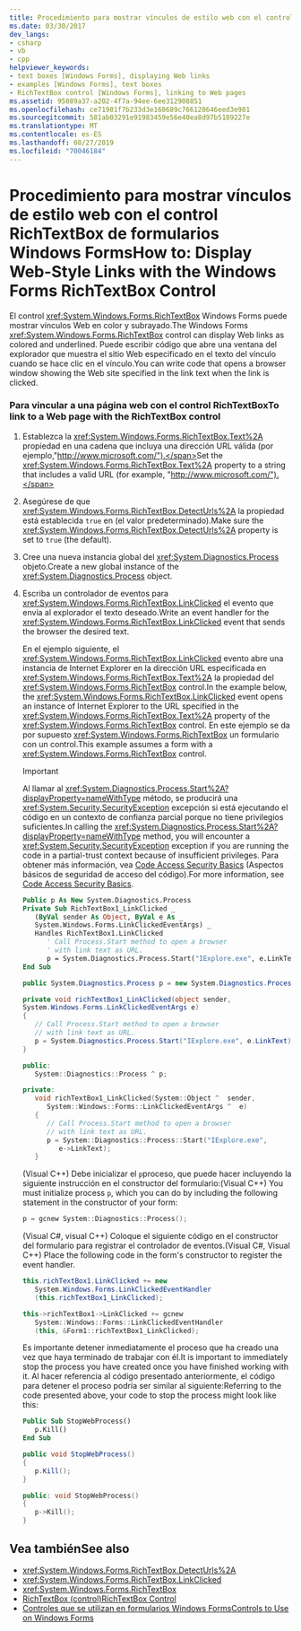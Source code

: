 ```yaml
---
title: Procedimiento para mostrar vínculos de estilo web con el control RichTextBox de formularios Windows Forms
ms.date: 03/30/2017
dev_langs:
- csharp
- vb
- cpp
helpviewer_keywords:
- text boxes [Windows Forms], displaying Web links
- examples [Windows Forms], text boxes
- RichTextBox control [Windows Forms], linking to Web pages
ms.assetid: 95089a37-a202-4f7a-94ee-6ee312908851
ms.openlocfilehash: ce71981f7b233d3e168689c766128646eed3e981
ms.sourcegitcommit: 581ab03291e91983459e56e40ea8d97b5189227e
ms.translationtype: MT
ms.contentlocale: es-ES
ms.lasthandoff: 08/27/2019
ms.locfileid: "70046184"
---
```

# <a name="how-to-display-web-style-links-with-the-windows-forms-richtextbox-control"></a><span data-ttu-id="00e9e-102">Procedimiento para mostrar vínculos de estilo web con el control RichTextBox de formularios Windows Forms</span><span class="sxs-lookup"><span data-stu-id="00e9e-102">How to: Display Web-Style Links with the Windows Forms RichTextBox Control</span></span>

<span data-ttu-id="00e9e-103">El control <xref:System.Windows.Forms.RichTextBox> Windows Forms puede mostrar vínculos Web en color y subrayado.</span><span class="sxs-lookup"><span data-stu-id="00e9e-103">The Windows Forms <xref:System.Windows.Forms.RichTextBox> control can display Web links as colored and underlined.</span></span> <span data-ttu-id="00e9e-104">Puede escribir código que abre una ventana del explorador que muestra el sitio Web especificado en el texto del vínculo cuando se hace clic en el vínculo.</span><span class="sxs-lookup"><span data-stu-id="00e9e-104">You can write code that opens a browser window showing the Web site specified in the link text when the link is clicked.</span></span>

### <a name="to-link-to-a-web-page-with-the-richtextbox-control"></a><span data-ttu-id="00e9e-105">Para vincular a una página web con el control RichTextBox</span><span class="sxs-lookup"><span data-stu-id="00e9e-105">To link to a Web page with the RichTextBox control</span></span>

1. <span data-ttu-id="00e9e-106">Establezca la <xref:System.Windows.Forms.RichTextBox.Text%2A> propiedad en una cadena que incluya una dirección URL válida (por ejemplo,"http://www.microsoft.com/").</span><span class="sxs-lookup"><span data-stu-id="00e9e-106">Set the <xref:System.Windows.Forms.RichTextBox.Text%2A> property to a string that includes a valid URL (for example, "http://www.microsoft.com/").</span></span>

2. <span data-ttu-id="00e9e-107">Asegúrese de que <xref:System.Windows.Forms.RichTextBox.DetectUrls%2A> la propiedad está establecida `true` en (el valor predeterminado).</span><span class="sxs-lookup"><span data-stu-id="00e9e-107">Make sure the <xref:System.Windows.Forms.RichTextBox.DetectUrls%2A> property is set to `true` (the default).</span></span>

3. <span data-ttu-id="00e9e-108">Cree una nueva instancia global del <xref:System.Diagnostics.Process> objeto.</span><span class="sxs-lookup"><span data-stu-id="00e9e-108">Create a new global instance of the <xref:System.Diagnostics.Process> object.</span></span>

4. <span data-ttu-id="00e9e-109">Escriba un controlador de eventos para <xref:System.Windows.Forms.RichTextBox.LinkClicked> el evento que envía al explorador el texto deseado.</span><span class="sxs-lookup"><span data-stu-id="00e9e-109">Write an event handler for the <xref:System.Windows.Forms.RichTextBox.LinkClicked> event that sends the browser the desired text.</span></span>

    <span data-ttu-id="00e9e-110">En el ejemplo siguiente, el <xref:System.Windows.Forms.RichTextBox.LinkClicked> evento abre una instancia de Internet Explorer en la dirección URL especificada en <xref:System.Windows.Forms.RichTextBox.Text%2A> la propiedad del <xref:System.Windows.Forms.RichTextBox> control.</span><span class="sxs-lookup"><span data-stu-id="00e9e-110">In the example below, the <xref:System.Windows.Forms.RichTextBox.LinkClicked> event opens an instance of Internet Explorer to the URL specified in the <xref:System.Windows.Forms.RichTextBox.Text%2A> property of the <xref:System.Windows.Forms.RichTextBox> control.</span></span> <span data-ttu-id="00e9e-111">En este ejemplo se da por supuesto <xref:System.Windows.Forms.RichTextBox> un formulario con un control.</span><span class="sxs-lookup"><span data-stu-id="00e9e-111">This example assumes a form with a <xref:System.Windows.Forms.RichTextBox> control.</span></span>

    > [!IMPORTANT]
    > <span data-ttu-id="00e9e-112">Al llamar al <xref:System.Diagnostics.Process.Start%2A?displayProperty=nameWithType> método, se producirá una <xref:System.Security.SecurityException> excepción si está ejecutando el código en un contexto de confianza parcial porque no tiene privilegios suficientes.</span><span class="sxs-lookup"><span data-stu-id="00e9e-112">In calling the <xref:System.Diagnostics.Process.Start%2A?displayProperty=nameWithType> method, you will encounter a <xref:System.Security.SecurityException> exception if you are running the code in a partial-trust context because of insufficient privileges.</span></span> <span data-ttu-id="00e9e-113">Para obtener más información, vea [Code Access Security Basics](../../misc/code-access-security-basics.md) (Aspectos básicos de seguridad de acceso del código).</span><span class="sxs-lookup"><span data-stu-id="00e9e-113">For more information, see [Code Access Security Basics](../../misc/code-access-security-basics.md).</span></span>

    ```vb
    Public p As New System.Diagnostics.Process
    Private Sub RichTextBox1_LinkClicked _
       (ByVal sender As Object, ByVal e As _
       System.Windows.Forms.LinkClickedEventArgs) _
       Handles RichTextBox1.LinkClicked
          ' Call Process.Start method to open a browser
          ' with link text as URL.
          p = System.Diagnostics.Process.Start("IExplore.exe", e.LinkText)
    End Sub
    ```

    ```csharp
    public System.Diagnostics.Process p = new System.Diagnostics.Process();

    private void richTextBox1_LinkClicked(object sender,
    System.Windows.Forms.LinkClickedEventArgs e)
    {
       // Call Process.Start method to open a browser
       // with link text as URL.
       p = System.Diagnostics.Process.Start("IExplore.exe", e.LinkText);
    }
    ```

    ```cpp
    public:
       System::Diagnostics::Process ^ p;

    private:
       void richTextBox1_LinkClicked(System::Object ^  sender,
          System::Windows::Forms::LinkClickedEventArgs ^  e)
       {
          // Call Process.Start method to open a browser
          // with link text as URL.
          p = System::Diagnostics::Process::Start("IExplore.exe",
             e->LinkText);
       }
    ```

    <span data-ttu-id="00e9e-114">(Visual C++) Debe inicializar el `p`proceso, que puede hacer incluyendo la siguiente instrucción en el constructor del formulario:</span><span class="sxs-lookup"><span data-stu-id="00e9e-114">(Visual C++) You must initialize process `p`, which you can do by including the following statement in the constructor of your form:</span></span>

    ```cpp
    p = gcnew System::Diagnostics::Process();
    ```

    <span data-ttu-id="00e9e-115">(Visual C#, visual C++) Coloque el siguiente código en el constructor del formulario para registrar el controlador de eventos.</span><span class="sxs-lookup"><span data-stu-id="00e9e-115">(Visual C#, Visual C++) Place the following code in the form's constructor to register the event handler.</span></span>

    ```csharp
    this.richTextBox1.LinkClicked += new
       System.Windows.Forms.LinkClickedEventHandler
       (this.richTextBox1_LinkClicked);
    ```

    ```cpp
    this->richTextBox1->LinkClicked += gcnew
       System::Windows::Forms::LinkClickedEventHandler
       (this, &Form1::richTextBox1_LinkClicked);
    ```

    <span data-ttu-id="00e9e-116">Es importante detener inmediatamente el proceso que ha creado una vez que haya terminado de trabajar con él.</span><span class="sxs-lookup"><span data-stu-id="00e9e-116">It is important to immediately stop the process you have created once you have finished working with it.</span></span> <span data-ttu-id="00e9e-117">Al hacer referencia al código presentado anteriormente, el código para detener el proceso podría ser similar al siguiente:</span><span class="sxs-lookup"><span data-stu-id="00e9e-117">Referring to the code presented above, your code to stop the process might look like this:</span></span>

    ```vb
    Public Sub StopWebProcess()
       p.Kill()
    End Sub
    ```

    ```csharp
    public void StopWebProcess()
    {
       p.Kill();
    }
    ```

    ```cpp
    public: void StopWebProcess()
    {
       p->Kill();
    }
    ```

## <a name="see-also"></a><span data-ttu-id="00e9e-118">Vea también</span><span class="sxs-lookup"><span data-stu-id="00e9e-118">See also</span></span>

- <xref:System.Windows.Forms.RichTextBox.DetectUrls%2A>
- <xref:System.Windows.Forms.RichTextBox.LinkClicked>
- <xref:System.Windows.Forms.RichTextBox>
- [<span data-ttu-id="00e9e-119">RichTextBox (control)</span><span class="sxs-lookup"><span data-stu-id="00e9e-119">RichTextBox Control</span></span>](richtextbox-control-windows-forms.md)
- [<span data-ttu-id="00e9e-120">Controles que se utilizan en formularios Windows Forms</span><span class="sxs-lookup"><span data-stu-id="00e9e-120">Controls to Use on Windows Forms</span></span>](controls-to-use-on-windows-forms.md)
